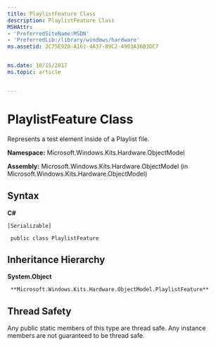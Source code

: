 ```yaml
---
title: PlaylistFeature Class
description: PlaylistFeature Class
MSHAttr:
- 'PreferredSiteName:MSDN'
- 'PreferredLib:/library/windows/hardware'
ms.assetid: 2C75E928-A161-4A37-89C2-4903A36B3DC7


ms.date: 10/15/2017
ms.topic: article


---
```


# PlaylistFeature Class


Represents a test element inside of a Playlist file.

**Namespace:** Microsoft.Windows.Kits.Hardware.ObjectModel

**Assembly:** Microsoft.Windows.Kits.Hardware.ObjectModel (in Microsoft.Windows.Kits.Hardware.ObjectModel)

## <span id="Syntax"></span><span id="syntax"></span><span id="SYNTAX"></span>Syntax


**C#**

`[Serializable]`

` public class PlaylistFeature`

## <span id="Inheritance_Hierarchy"></span><span id="inheritance_hierarchy"></span><span id="INHERITANCE_HIERARCHY"></span>Inheritance Hierarchy


**System.Object**

     **Microsoft.Windows.Kits.Hardware.ObjectModel.PlaylistFeature**

## <span id="Thread_Safety"></span><span id="thread_safety"></span><span id="THREAD_SAFETY"></span>Thread Safety


Any public static members of this type are thread safe. Any instance members are not guaranteed to be thread safe.

 

 






